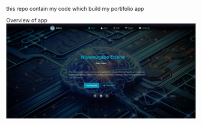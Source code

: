 this repo contain my code which build my portifolio app

Overview of app
![App_image](backend/my-portifolio/AppImage.png)
